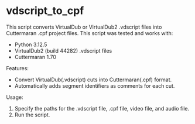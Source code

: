 # vdscript_to_cpf
This script converts VirtualDub or VirtualDub2 .vdscript files into Cuttermaran .cpf project files.
This script was tested and works with:
- Python 3.12.5     
- VirtualDub2 (build 44282) .vdscript files
- Cuttermaran 1.70

Features:
- Convert VirtualDub(.vdscript) cuts into Cuttermaran(.cpf) format.
- Automatically adds segment identifiers as comments for each cut.

Usage:
1. Specify the paths for the .vdscript file, .cpf file, video file, and audio file.
2. Run the script.